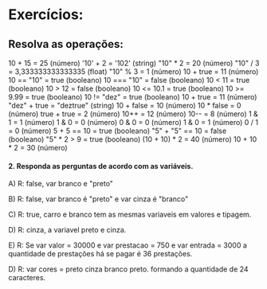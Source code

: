 # Exercícios:

## Resolva as operações:

10 + 15 = 25 (número)
'10' + 2 = '102' (string)
"10" * 2 = 20 (número)
"10" / 3 = 3,333333333333335 (float)
"10" % 3 = 1 (número)
10 + true = 11 (número)
10 == "10" = true (booleano)
10 === "10" = false (booleano)
10 < 11 = true (booleano)
10 > 12 = false (booleano)
10 <= 10.1 = true (booleano)
10 >= 9.99 = true (booleano)
10 != "dez" = true (booleano)
10 + true = 11 (número)
"dez" + true = "deztrue" (string)
10 + false = 10 (número)
10 * false = 0 (número)
true + true = 2 (número)
10++ = 12 (número)
10-- = 8 (número)
1 & 1 = 1 (número)
1 & 0 = 0 (número)
0 & 0 = 0 (número)
1 & 0 = 1 (número)
0 / 1 = 0 (número)
5 + 5 == 10 = true (booleano)
"5" + "5" == 10 = false (booleano)
"5" * 2 > 9 = true (booleano)
(10 + 10) * 2 = 40 (número)
10 + 10 * 2 = 30 (número)

#### 2. Responda as perguntas de acordo com as variáveis.

A) R: false, var branco e "preto"

B) R: false, var branco é "preto" e var cinza é "branco"

C) R: true, carro e branco tem as mesmas variaveis em valores e tipagem.

D) R: cinza, a variavel preto e cinza.

E) R: Se var valor = 30000 e var prestacao = 750 e var entrada = 3000 a quantidade de prestações há se pagar é 36 prestações.

D) R: var cores = preto cinza branco preto. formando a quantidade de 24 caracteres.